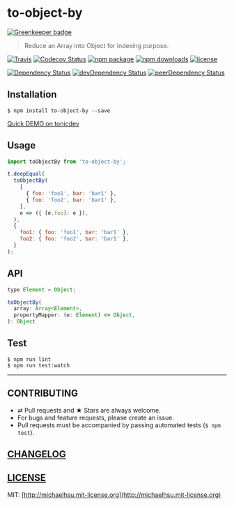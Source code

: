 # to-object-by

[![Greenkeeper badge](https://badges.greenkeeper.io/evenchange4/to-object-by.svg)](https://greenkeeper.io/)

> Reduce an Array into Object for indexing purpose.

[![Travis][build-badge]][build] [![Codecov Status][codecov-badge]][codecov] [![npm package][npm-badge]][npm] [![npm downloads][npm-downloads]][npm] [![license][license-badge]][license]

[![Dependency Status][dependency-badge]][dependency] [![devDependency Status][devDependency-badge]][devDependency] [![peerDependency Status][peerDependency-badge]][peerDependency]

[build-badge]: https://img.shields.io/travis/evenchange4/to-object-by/master.svg?style=flat-square
[build]: https://travis-ci.org/evenchange4/to-object-by

[npm-badge]: https://img.shields.io/npm/v/to-object-by.svg?style=flat-square
[npm]: https://www.npmjs.org/package/to-object-by

[codecov-badge]: https://img.shields.io/codecov/c/github/evenchange4/to-object-by.svg?style=flat-square
[codecov]: https://codecov.io/github/evenchange4/to-object-by?branch=master

[npm-downloads]: https://img.shields.io/npm/dt/to-object-by.svg?style=flat-square

[license-badge]: https://img.shields.io/npm/l/to-object-by.svg?style=flat-square
[license]: http://michaelhsu.mit-license.org/

[dependency-badge]: https://david-dm.org/evenchange4/to-object-by.svg?style=flat-square
[dependency]: https://david-dm.org/evenchange4/to-object-by
[devDependency-badge]: https://david-dm.org/evenchange4/to-object-by/dev-status.svg?style=flat-square
[devDependency]: https://david-dm.org/evenchange4/to-object-by#info=devDependencies
[peerDependency-badge]: https://david-dm.org/evenchange4/to-object-by/peer-status.svg?style=flat-square
[peerDependency]: https://david-dm.org/evenchange4/to-object-by#info=peerDependencies

## Installation

```console
$ npm install to-object-by --save
```

[Quick DEMO on tonicdev](https://tonicdev.com/evenchange4/to-object-by)

## Usage

```js
import toObjectBy from 'to-object-by';

t.deepEqual(
  toObjectBy(
    [
      { foo: 'foo1', bar: 'bar1' },
      { foo: 'foo2', bar: 'bar1' },
    ],
    e => ({ [e.foo]: e }),
  ),
  {
    foo1: { foo: 'foo1', bar: 'bar1' },
    foo2: { foo: 'foo2', bar: 'bar1' },
  }
);
```

## API

```js
type Element = Object;

toObjectBy(
  array: Array<Element>,
  propertyMapper: (e: Element) => Object,
): Object
```

## Test

```
$ npm run lint
$ npm run test:watch
```

---

## CONTRIBUTING

* ⇄ Pull requests and ★ Stars are always welcome.
* For bugs and feature requests, please create an issue.
* Pull requests must be accompanied by passing automated tests (`$ npm test`).

## [CHANGELOG](CHANGELOG.md)

## [LICENSE](LICENSE)

MIT: [http://michaelhsu.mit-license.org](http://michaelhsu.mit-license.org)
